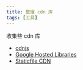 ```yaml
---
title: 整理 cdn 库
tags: [工具]
---
```


收集些 cdn 库
<!-- more --><!-- toc -->

- [cdnjs](https://cdnjs.com/)
- [Google Hosted Libraries](https://developers.google.com/speed/libraries/)
- [Staticfile CDN](https://www.staticfile.org/)
